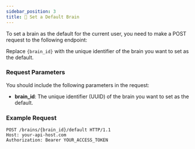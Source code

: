 ```yaml
---
sidebar_position: 3
title: 🫵 Set a Default Brain
---
```


To set a brain as the default for the current user, you need to make a POST request to the following endpoint:

Replace `{brain_id}` with the unique identifier of the brain you want to set as the default.

### Request Parameters

You should include the following parameters in the request:

- **brain_id**: The unique identifier (UUID) of the brain you want to set as the default.

### Example Request

```http
POST /brains/{brain_id}/default HTTP/1.1
Host: your-api-host.com
Authorization: Bearer YOUR_ACCESS_TOKEN
```
